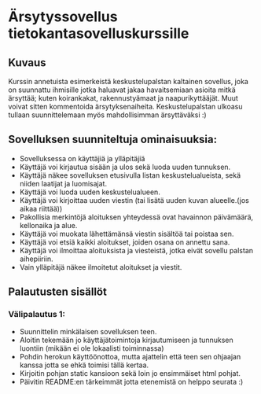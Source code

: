 # Ärsytyssovellus tietokantasovelluskurssille

## Kuvaus
Kurssin annetuista esimerkeistä keskustelupalstan kaltainen sovellus, joka on suunnattu ihmisille jotka haluavat jakaa havaitsemiaan asioita mitkä ärsyttää; kuten koirankakat, rakennustyämaat ja naapurikyttääjät.
Muut voivat sitten kommentoida ärsytyksenaiheita. Keskustelupalstan ulkoasu tullaan suunnittelemaan myös mahdollisimman ärsyttäväksi :)

## Sovelluksen suunniteltuja ominaisuuksia:
- Sovelluksessa on käyttäjiä ja ylläpitäjiä
- Käyttäjä voi kirjautua sisään ja ulos sekä luoda uuden tunnuksen.
- Käyttäjä näkee sovelluksen etusivulla listan keskustelualueista, sekä niiden laatijat ja luomisajat.
- Käyttäjä voi luoda uuden keskustelualueen.
- Käyttäjä voi kirjoittaa uuden viestin (tai lisätä uuden kuvan alueelle.(jos aikaa riittää))
- Pakollisia merkintöjä aloituksen yhteydessä ovat havainnon päivämäärä, kellonaika ja alue.
- Käyttäjä voi muokata lähettämänsä viestin sisältöä tai poistaa sen. 
- Käyttäjä voi etsiä kaikki aloitukset, joiden osana on annettu sana.
- Käyttäjä voi ilmoittaa aloituksista ja viesteistä, jotka eivät sovellu palstan aihepiiriin.
- Vain ylläpitäjä näkee ilmoitetut aloitukset ja viestit. 

## Palautusten sisällöt
### Välipalautus 1:
- Suunnittelin minkälaisen sovelluksen teen.
- Aloitin tekemään jo käyttäjätoimintoja kirjautumiseen ja tunnuksen luontiin (mikään ei ole lokaalisti toiminnassa)
- Pohdin herokun käyttöönottoa, mutta ajattelin että teen sen ohjaajan kanssa jotta se ehkä toimisi tällä kertaa.
- Kirjoitin pohjan static kansioon sekä loin jo ensimmäiset html pohjat.
- Päivitin README:en tärkeimmät jotta etenemistä on helppo seurata :)
